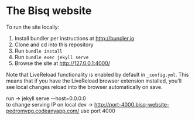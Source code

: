 # The Bisq website

To run the site locally:

1. Install bundler per instructions at http://bundler.io
2. Clone and cd into this repository
3. Run `bundle install`
4. Run `bundle exec jekyll serve`
5. Browse the site at http://127.0.0.1:4000/

Note that LiveReload functionality is enabled by default in `_config.yml`.
This means that if you have the LiveReload browser extension installed,
you'll see local changes reload into the browser automatically on save.

run -> jekyll serve --host=0.0.0.0         
       to change serving IP on local
dev -> http://port-4000.bisq-website-pedromvpg.codeanyapp.com/
       use port 4000